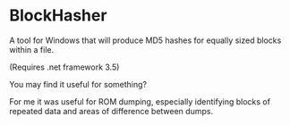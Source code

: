 BlockHasher
===========
A tool for Windows that will produce MD5 hashes for equally sized blocks within a file.

(Requires .net framework 3.5)

You may find it useful for something?

For me it was useful for ROM dumping, especially identifying blocks of repeated data
and areas of difference between dumps.
